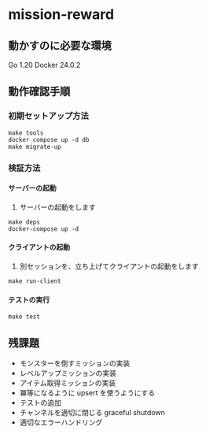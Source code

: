 # mission-reward

## 動かすのに必要な環境

Go 1.20
Docker 24.0.2

## 動作確認手順

### 初期セットアップ方法

```
make tools
docker compose up -d db
make migrate-up
```

### 検証方法

#### サーバーの起動

1. サーバーの起動をします

```
make deps
docker-compose up -d
```

#### クライアントの起動

1. 別セッションを、立ち上げてクライアントの起動をします

```
make run-client
```

#### テストの実行

```
make test
```

## 残課題

- モンスターを倒すミッションの実装
- レベルアップミッションの実装
- アイテム取得ミッションの実装
- 冪等になるように upsert を使うようにする
- テストの追加
- チャンネルを適切に閉じる graceful shutdown
- 適切なエラーハンドリング
